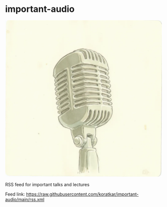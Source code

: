 # important-audio

![alt text](https://raw.githubusercontent.com/koratkar/important-audio/main/files/logo.jpeg)

RSS feed for important talks and lectures

Feed link: https://raw.githubusercontent.com/koratkar/important-audio/main/rss.xml
